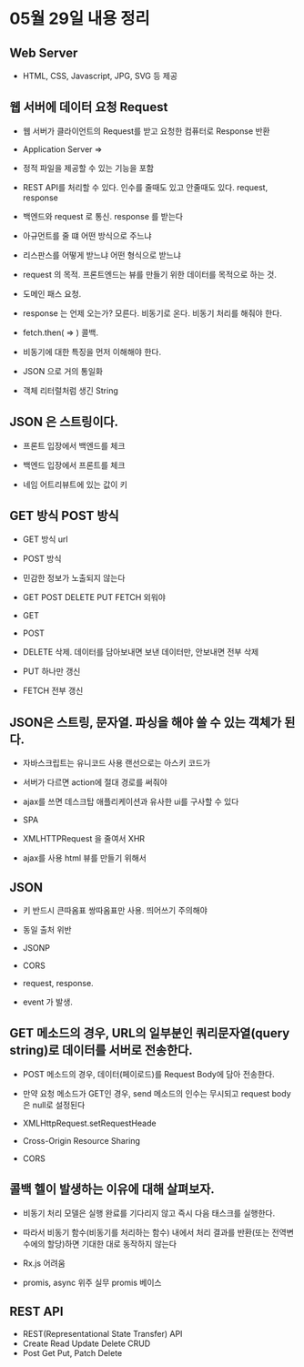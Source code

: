 # 05월 29일 내용 정리

## Web Server
- HTML, CSS, Javascript, JPG, SVG 등 제공

## 웹 서버에 데이터 요청 Request
- 웹 서버가 클라이언트의 Request를 받고 요청한 컴퓨터로 Response 반환
- Application Server =>
- 정적 파일을 제공할 수 있는 기능을 포함
- REST API를 처리할 수 있다. 인수를 줄때도 있고 안줄때도 있다. request, response
- 백엔드와 request 로 통신. response 를 받는다
- 아규먼트를 줄 떄 어떤 방식으로 주느냐
- 리스판스를 어떻게 받느냐 어떤 형식으로 받느냐

- request 의 목적. 프론트엔드는 뷰를 만들기 위한 데이터를 목적으로 하는 것.
- 도메인 패스 요청.
- response 는 언제 오는가? 모른다. 비동기로 온다. 비동기 처리를 해줘야 한다.
- fetch.then( => ) 콜백.
- 비동기에 대한 특징을 먼저 이해해야 한다.
- JSON 으로 거의 통일화
- 객체 리터럴처럼 생긴 String

## JSON 은 스트링이다.
- 프론트 입장에서 백엔드를 체크
- 백엔드 입장에서 프론트를 체크

- 네임 어트리뷰트에 있는 값이 키

## GET 방식 POST 방식
- GET 방식 url  
- POST 방식 
- 민감한 정보가 노출되지 않는다

- GET POST DELETE PUT FETCH 외워야
- GET 
- POST 
- DELETE 삭제. 데이터를 담아보내면 보낸 데이터만, 안보내면 전부 삭제
- PUT 하나만 갱신
- FETCH 전부 갱신

## JSON은 스트링, 문자열. 파싱을 해야 쓸 수 있는 객체가 된다.
- 자바스크립트는 유니코드 사용 랜선으로는 아스키 코드가

- 서버가 다르면 action에 절대 경로를 써줘야

- ajax를 쓰면 데스크탑 애플리케이션과 유사한 ui를 구사할 수 있다
- SPA

- XMLHTTPRequest 을 줄여서 XHR

- ajax를 사용 html 뷰를 만들기 위해서

## JSON
- 키 반드시 큰따옴표 쌍따옴표만 사용. 띄어쓰기 주의해야
- 동일 출처 위반

- JSONP
- CORS

- request, response. 
- event 가 발생.

## GET 메소드의 경우, URL의 일부분인 쿼리문자열(query string)로 데이터를 서버로 전송한다.
- POST 메소드의 경우, 데이터(페이로드)를 Request Body에 담아 전송한다.
- 만약 요청 메소드가 GET인 경우, send 메소드의 인수는 무시되고 request body은 null로 설정된다

- XMLHttpRequest.setRequestHeade

- Cross-Origin Resource Sharing
- CORS

## 콜백 헬이 발생하는 이유에 대해 살펴보자. 
- 비동기 처리 모델은 실행 완료를 기다리지 않고 즉시 다음 태스크를 실행한다. 
- 따라서 비동기 함수(비동기를 처리하는 함수) 내에서 처리 결과를 반환(또는 전역변수에의 할당)하면 기대한 대로 동작하지 않는다

- Rx.js 어려움
- promis, async 위주 실무 promis 베이스

## REST API
- REST(Representational State Transfer) API
- Create Read Update Delete CRUD
- Post   Get  Put, Patch Delete
